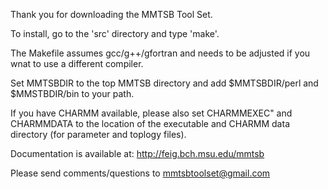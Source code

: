 Thank you for downloading the MMTSB Tool Set.

To install, go to the 'src' directory and type 'make'.

The Makefile assumes gcc/g++/gfortran and needs to be 
adjusted if you wnat to use a different compiler.

Set MMTSBDIR to the top MMTSB directory and
add $MMTSBDIR/perl and $MMSTBDIR/bin to your path.

If you have CHARMM available, please also set CHARMMEXEC"
and CHARMMDATA to the location of the executable and
CHARMM data directory (for parameter and toplogy files). 

Documentation is available at: http://feig.bch.msu.edu/mmtsb

Please send comments/questions to mmtsbtoolset@gmail.com



